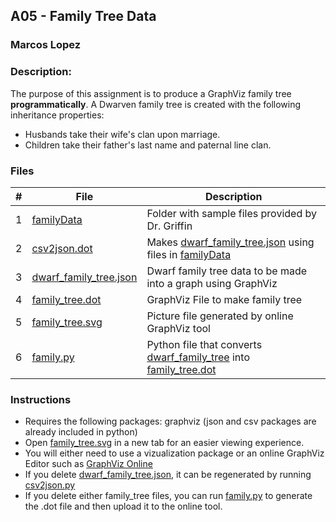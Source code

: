 ## A05 - Family Tree Data
### Marcos Lopez
### Description:

The purpose of this assignment is to produce a GraphViz family tree **programmatically**.
A Dwarven family tree is created with the following inheritance properties:
- Husbands take their wife's clan upon marriage.
- Children take their father's last name and paternal line clan. 

### Files

|   #   | File | Description     |
| :---: | ---- | --------------- |
|   1   | [familyData](./familyData/)           | Folder with sample files provided by Dr.  Griffin    |
|   2   | [csv2json.dot](./csv2json.py)         | Makes [dwarf_family_tree.json](./dwarf_family_tree.json) using files in [familyData](./familyData/) |
|   3   | [dwarf_family_tree.json](./dwarf_family_tree.json) | Dwarf family tree data to be made into a graph using GraphViz |
|   4   | [family_tree.dot](./family_tree.dot)  | GraphViz File to make family tree                    |
|   5   | [family_tree.svg](./family_tree.svg)  | Picture file generated by online GraphViz tool | 
|   6   | [family.py](./family.py)              | Python file that converts [dwarf_family_tree](./dwarf_family_tree.json) into [family_tree.dot](./family_tree.dot) |

### Instructions
- Requires the following packages: graphviz (json and csv packages are already included in python)
- Open [family_tree.svg](./family_tree.svg) in a new tab for an easier viewing experience. 
- You will either need to use a vizualization package or an online GraphViz Editor such as [GraphViz Online](https://dreampuf.github.io/GraphvizOnline/)
- If you delete [dwarf_family_tree.json](./dwarf_family_tree.json), it can be regenerated by running [csv2json.py](./csv2json.py)
- If you delete either family_tree files, you can run [family.py](./family.py) to generate the .dot file and then upload it to the online tool.
